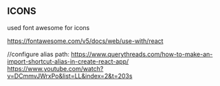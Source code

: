 ## ICONS

used font awesome for icons

https://fontawesome.com/v5/docs/web/use-with/react

//configure alias path: https://www.querythreads.com/how-to-make-an-import-shortcut-alias-in-create-react-app/
https://www.youtube.com/watch?v=DCmmvJWrxPo&list=LL&index=2&t=203s
